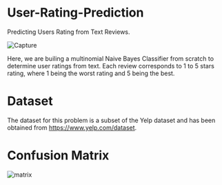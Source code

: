 # User-Rating-Prediction
Predicting Users Rating from Text Reviews. 


![Capture](https://user-images.githubusercontent.com/65237445/145256144-4f2d2d01-9261-498e-a024-499f38d67a12.PNG)

Here, we are builing a multinomial Naive Bayes Classifier from scratch to determine user ratings from text. Each review corresponds to 1 to 5 stars rating, where 1 being the worst rating and 5 being the best.

# Dataset
The dataset for this problem is a subset of the Yelp dataset and has been obtained from https://www.yelp.com/dataset.

# Confusion Matrix

![matrix](https://user-images.githubusercontent.com/65237445/145256861-9b4793ec-3c1a-40bd-b130-fc9f9ba19569.PNG)



